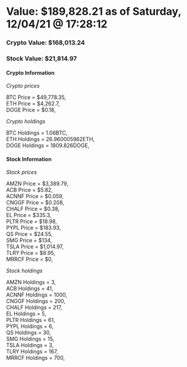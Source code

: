 # Value: $189,828.21 as of Saturday, 12/04/21 @ 17:28:12 

### Crypto Value: $168,013.24

### Stock Value: $21,814.97

#### Crypto Information 
*Crypto prices* 

BTC Price = $49,778.35,  
ETH Price = $4,262.7,  
DOGE Price = $0.18,  


*Crypto holdings* 

BTC Holdings = 1.06BTC,  
ETH Holdings = 26.960005962ETH,  
DOGE Holdings = 1809.826DOGE,  


#### Stock Information 

*Stock prices* 

AMZN Price = $3,389.79,  
ACB Price = $5.82,  
ACNNF Price = $0.059,  
CNGGF Price = $0.208,  
CHALF Price = $0.38,  
EL Price = $335.3,  
PLTR Price = $18.98,  
PYPL Price = $183.93,  
QS Price = $24.55,  
SMG Price = $134,  
TSLA Price = $1,014.97,  
TLRY Price = $8.95,  
MRRCF Price = $0,  


*Stock holdings* 

AMZN Holdings = 3,  
ACB Holdings = 41,  
ACNNF Holdings = 1000,  
CNGGF Holdings = 200,  
CHALF Holdings = 217,  
EL Holdings = 5,  
PLTR Holdings = 61,  
PYPL Holdings = 6,  
QS Holdings = 30,  
SMG Holdings = 15,  
TSLA Holdings = 3,  
TLRY Holdings = 167,  
MRRCF Holdings = 700,  


